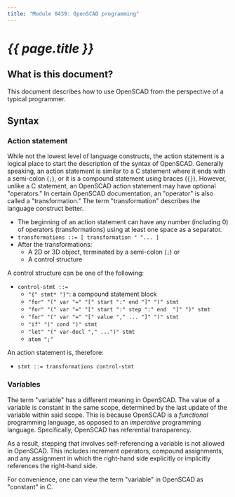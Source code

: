 ```yaml
---
title: "Module 0439: OpenSCAD programming"
---
```


# _{{ page.title }}_

## What is this document?

This document describes how to use OpenSCAD from the perspective of a typical programmer.

## Syntax

### Action statement

While not the lowest level of language constructs, the action statement is a logical place to start the description of the syntax of OpenSCAD. Generally speaking, an action statement is similar to a C statement where it ends with a semi-colon (`;`), or it is a compound statement using braces (`{}`). However, unlike a C statement, an OpenSCAD action statement may have optional "operators." In certain OpenSCAD documentation, an "operator" is also called a "transformation." The term "transformation" describes the language construct better.

* The beginning of an action statement can have any number (including 0) of operators (transformations) using at least one space as a separator.
* `transformations ::= [ transformation " "... ]`
* After the transformations:
  *  A 2D or 3D object, terminated by a semi-colon (`;`) or
  *  A control structure

A control structure can be one of the following:

* `control-stmt ::=`
  * `"{" stmt* "}"`: a compound statement block
  * `"for" "(" var "=" "[" start ":" end "]" ")" stmt`
  * `"for" "(" var "=" "[" start ":" step ":" end  "]" ")" stmt`
  * `"for" "(" var "=" "[" value "," ... "]" ")" stmt`
  * `"if" "(" cond ")" stmt`
  * `"let" "(" var-decl "," ...")" stmt`
  * `atom ";"`

An action statement is, therefore:

* `stmt ::= transformations control-stmt`

### Variables

The term "variable" has a different meaning in OpenSCAD. The value of a variable is constant in the same scope, determined by the last update of the variable within said scope. This is because OpenSCAD is a *functional* programming language, as opposed to an *imperative* programming language. Specifically, OpenSCAD has referential transparency.

As a result, stepping that involves self-referencing a variable is not allowed in OpenSCAD. This includes increment operators, compound assignments, and any assignment in which the right-hand side explicitly or implicitly references the right-hand side.

For convenience, one can view the term "variable" in OpenSCAD as "constant" in C. 
